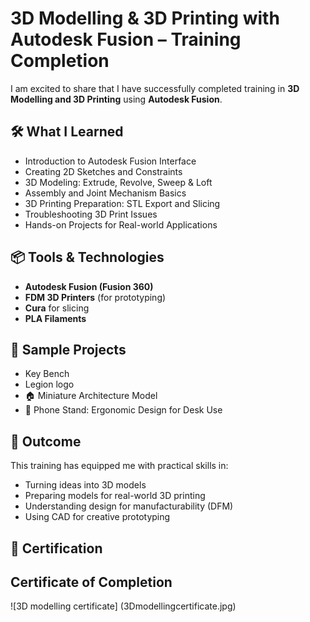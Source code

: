 # 3D Modelling & 3D Printing with Autodesk Fusion – Training Completion

I am excited to share that I have successfully completed training in **3D Modelling and 3D Printing** using **Autodesk Fusion**.

## 🛠️ What I Learned

- Introduction to Autodesk Fusion Interface
- Creating 2D Sketches and Constraints
- 3D Modeling: Extrude, Revolve, Sweep & Loft
- Assembly and Joint Mechanism Basics
- 3D Printing Preparation: STL Export and Slicing
- Troubleshooting 3D Print Issues
- Hands-on Projects for Real-world Applications

## 📦 Tools & Technologies

- **Autodesk Fusion (Fusion 360)**
- **FDM 3D Printers** (for prototyping)
- **Cura** for slicing
- **PLA Filaments**

## 📁 Sample Projects

- Key Bench
- Legion logo
- 🏠 Miniature Architecture Model
- 📱 Phone Stand: Ergonomic Design for Desk Use

## 🏁 Outcome

This training has equipped me with practical skills in:

- Turning ideas into 3D models
- Preparing models for real-world 3D printing
- Understanding design for manufacturability (DFM)
- Using CAD for creative prototyping

## 📜 Certification

## Certificate of Completion 
![3D modelling certificate] (3Dmodellingcertificate.jpg)



